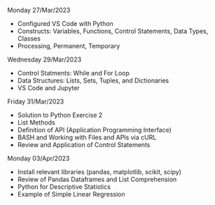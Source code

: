 Monday 27/Mar/2023
- Configured VS Code with Python
- Constructs: Variables, Functions, Control Statements, Data Types, Classes
- Processing, Permanent, Temporary

Wednesday 29/Mar/2023
- Control Statments: While and For Loop
- Data Structures: Lists, Sets, Tuples, and Dictionaries
- VS Code and Jupyter


Friday 31/Mar/2023
- Solution to Python Exercise 2
- List Methods
- Definition of API (Application Programming Interface)
- BASH and Working with Files and APIs via cURL
- Review and Application of Control Statements

Monday 03/Apr/2023
- Install relevant libraries (pandas, matplotlib, scikit, scipy)
- Review of Pandas Dataframes and List Comprehension
- Python for Descriptive Statistics
- Example of Simple Linear Regression